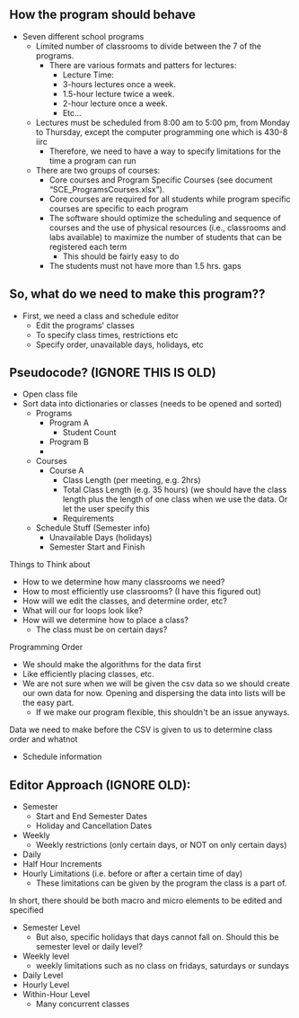 ## How the program should behave

* Seven different school programs
  * Limited number of classrooms to divide between the 7 of the programs.
    * There are various formats and patters for lectures:
      * Lecture Time:
      * 3-hours lectures once a week.
      * 1.5-hour lecture twice a week.
      * 2-hour lecture once a week.
      * Etc…
  * Lectures must be scheduled from 8:00 am to 5:00 pm, from Monday to Thursday, except the computer programming one which is 430-8 iirc
    * Therefore, we need to have a way to specify limitations for the time a program can run
  * There are two groups of courses:
    * Core courses and Program Specific Courses (see document “SCE_ProgramsCourses.xlsx”).
    * Core courses are required for all students while program specific courses are specific to each program
    * The software should optimize the scheduling and sequence of courses and the use of physical resources (i.e., classrooms and labs available) to maximize the number of students that can be registered each term
      * This should be fairly easy to do 
    * The students must not have more than 1.5 hrs. gaps

## So, what do we need to make this program??
* First, we need a class and schedule editor
  * Edit the programs' classes
  * To specify class times, restrictions etc
  * Specify order, unavailable days, holidays, etc

## Pseudocode? (IGNORE THIS IS OLD)
* Open class file
* Sort data into dictionaries or classes (needs to be opened and sorted)
  * Programs
    * Program A
      * Student Count
    * Program B
    * 
  * Courses
    * Course A
      * Class Length (per meeting, e.g. 2hrs)
      * Total Class Length (e.g. 35 hours) (we should have the class length plus the length of one class when we use the data. Or let the user specify this
      * Requirements
  * Schedule Stuff (Semester info)
    * Unavailable Days (holidays)
    * Semester Start and Finish

Things to Think about
* How to we determine how many classrooms we need?
* How to most efficiently use classrooms? (I have this figured out)
* How will we edit the classes, and determine order, etc?
* What will our for loops look like?
* How will we determine how to place a class?
  * The class must be on certain days?

Programming Order
* We should make the algorithms for the data first
* Like efficiently placing classes, etc.
* We are not sure when we will be given the csv data so we should create our own data for now. Opening and dispersing the data into lists will be the easy part.
  * If we make our program flexible, this shouldn't be an issue anyways.

Data we need to make before the CSV is given to us to determine class order and whatnot
* Schedule information


## Editor Approach (IGNORE OLD):
* Semester
  * Start and End Semester Dates
  * Holiday and Cancellation Dates
* Weekly
  * Weekly restrictions (only certain days, or NOT on only certain days)
* Daily
* Half Hour Increments
* Hourly Limitations (i.e. before or after a certain time of day)
  * These limitations can be given by the program the class is a part of.

In short, there should be both macro and micro elements to be edited and specified
* Semester Level
  * But also, specific holidays that days cannot fall on. Should this be semester level or daily level?
* Weekly level
  * weekly limitations such as no class on fridays, saturdays or sundays
* Daily Level
* Hourly Level
* Within-Hour Level
  * Many concurrent classes
